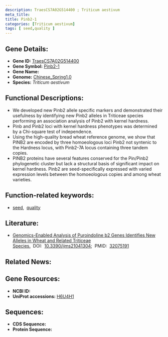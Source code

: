 ```yaml
---
description: TraesCS7A02G514400 ; Triticum aestivum
meta_title:
title: Pinb2-1
categories: [Triticum aestivum]
tags: [ seed,quality ]
---
```


## Gene Details:
- **Gene ID:**	[TraesCS7A02G514400](https://ensembl.gramene.org/Triticum_aestivum/Gene/Summary?g=TraesCS7A02G514400)
- **Gene Symbol:** <u>Pinb2-1</u>
- **Gene Name:** 
- **Genome:** [Chinese_Spring1.0](https://ensembl.gramene.org/Triticum_aestivum/Info/Index)
- **Species:** *Triticum aestivum*

## Functional Descriptions:
   - We developed new Pinb2 allele specific markers and demonstrated their usefulness by identifying new Pinb2 alleles in Triticeae species performing an association analysis of Pinb2 with kernel hardness.
   - Pinb and Pinb2 loci with kernel hardness phenotypes was determined by a Chi-square test of independence.
   - Using the high-quality bread wheat reference genome, we show that PINB2 are encoded by three homoeologous loci Pinb2 not syntenic to the Hardness locus, with Pinb2-7A locus containing three tandem copies.
   - PINB2 proteins have several features conserved for the Pin/Pinb2 phylogenetic cluster but lack a structural basis of significant impact on kernel hardness. Pinb2 are seed-specifically expressed with varied expression levels between the homoeologous copies and among wheat varieties.

## Function-related keywords:
   - [seed](/tags/seed/),&nbsp;&nbsp;[quality](/tags/quality/)

## Literature:
   - [Genomics-Enabled Analysis of Puroindoline b2 Genes Identifies New Alleles in Wheat and Related Triticeae Species.]( https://www.mdpi.com/1422-0067/21/4/1304)&nbsp;&nbsp;DOI:&nbsp;&nbsp;[10.3390/ijms21041304](https://www.mdpi.com/1422-0067/21/4/1304);&nbsp;&nbsp;PMID:&nbsp;&nbsp;[32075191](https://pubmed.ncbi.nlm.nih.gov/32075191/)

## Related News:

## Gene Resources:
- **NCBI ID:**  [](https://www.ncbi.nlm.nih.gov/gene/?term=)
- **UniProt accessions:** [H6U4H1](https://www.uniprot.org/uniprotkb/H6U4H1/entry)



## Sequences:
- **CDS Sequence:**
- **Protein Sequence:**

